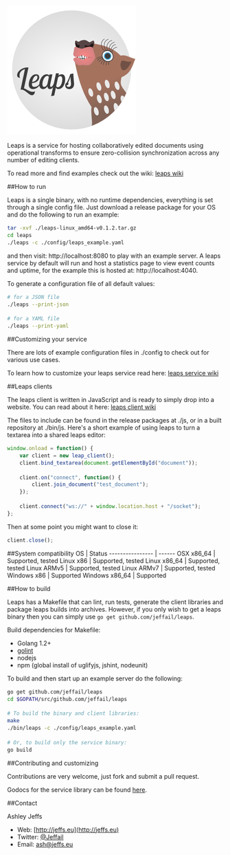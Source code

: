![Leaps](leaps_logo.png "Leaps")

Leaps is a service for hosting collaboratively edited documents using operational transforms to ensure zero-collision synchronization across any number of editing clients.

To read more and find examples check out the wiki: [leaps wiki](https://github.com/Jeffail/leaps/wiki)

##How to run

Leaps is a single binary, with no runtime dependencies, everything is set through a single config file. Just download a release package for your OS and do the following to run an example:

```bash
tar -xvf ./leaps-linux_amd64-v0.1.2.tar.gz
cd leaps
./leaps -c ./config/leaps_example.yaml
```

and then visit: http://localhost:8080 to play with an example server.
A leaps service by default will run and host a statistics page to view event counts and uptime, for the example this is hosted at: http://localhost:4040.

To generate a configuration file of all default values:

```bash
# for a JSON file
./leaps --print-json

# for a YAML file
./leaps --print-yaml
```

##Customizing your service

There are lots of example configuration files in ./config to check out for various use cases.

To learn how to customize your leaps service read here:
[leaps service wiki](https://github.com/Jeffail/leaps/wiki/Service)

##Leaps clients

The leaps client is written in JavaScript and is ready to simply drop into a website. You can read about it here:
[leaps client wiki](https://github.com/Jeffail/leaps/wiki/Clients)

The files to include can be found in the release packages at ./js, or in a built repository at ./bin/js. Here's a short example of using leaps to turn a textarea into a shared leaps editor:

```javascript
window.onload = function() {
	var client = new leap_client();
	client.bind_textarea(document.getElementById("document"));

	client.on("connect", function() {
		client.join_document("test_document");
	});

	client.connect("ws://" + window.location.host + "/socket");
};
```

Then at some point you might want to close it:

```javascript
client.close();
```

##System compatibility
OS               | Status
---------------- | ------
OSX x86_64       | Supported, tested
Linux x86        | Supported, tested
Linux x86_64     | Supported, tested
Linux ARMv5      | Supported, tested
Linux ARMv7      | Supported, tested
Windows x86      | Supported
Windows x86_64   | Supported

##How to build

Leaps has a Makefile that can lint, run tests, generate the client libraries and package leaps builds into archives. However, if you only wish to get a leaps binary then you can simply use `go get github.com/jeffail/leaps`.

Build dependencies for Makefile:

- Golang 1.2+
- [golint](https://github.com/golang/lint "golint")
- nodejs
- npm (global install of uglifyjs, jshint, nodeunit)

To build and then start up an example server do the following:

```bash
go get github.com/jeffail/leaps
cd $GOPATH/src/github.com/jeffail/leaps

# To build the binary and client libraries:
make
./bin/leaps -c ./config/leaps_example.yaml

# Or, to build only the service binary:
go build
```

##Contributing and customizing

Contributions are very welcome, just fork and submit a pull request.

Godocs for the service library can be found [here](https://godoc.org/github.com/Jeffail/leaps/lib).

##Contact

Ashley Jeffs
* Web: [http://jeffs.eu](http://jeffs.eu)
* Twitter: [@Jeffail](https://twitter.com/Jeffail "@jeffail")
* Email: [ash@jeffs.eu](mailto:ash@jeffs.eu)

